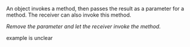 An object invokes a method, then passes the result as a parameter for a method. The receiver can also invoke this method.

*Remove the parameter and let the receiver invoke the method.*

example is unclear
